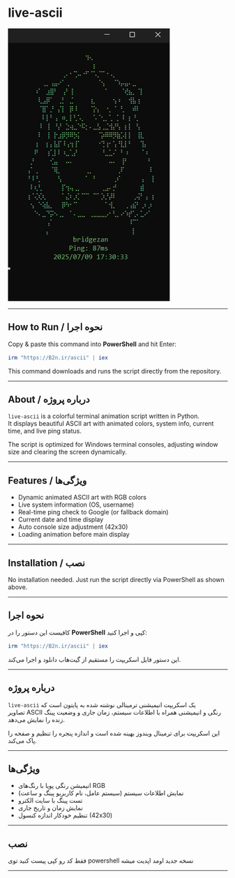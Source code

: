 
# live-ascii

![ASCII Art Preview](https://raw.githubusercontent.com/bridgerzan/live-ascii/refs/heads/main/ascii_preview.png)

---

## How to Run / نحوه اجرا

Copy & paste this command into **PowerShell** and hit Enter:

```powershell
irm "https://B2n.ir/ascii" | iex
```

This command downloads and runs the script directly from the repository.

---

## About / درباره پروژه

`live-ascii` is a colorful terminal animation script written in Python.  
It displays beautiful ASCII art with animated colors, system info, current time, and live ping status.

The script is optimized for Windows terminal consoles, adjusting window size and clearing the screen dynamically.

---

## Features / ویژگی‌ها

- Dynamic animated ASCII art with RGB colors  
- Live system information (OS, username)  
- Real-time ping check to Google (or fallback domain)  
- Current date and time display  
- Auto console size adjustment (42x30)  
- Loading animation before main display  

---

## Installation / نصب

No installation needed. Just run the script directly via PowerShell as shown above.

---



## نحوه اجرا

کافیست این دستور را در **PowerShell** کپی و اجرا کنید:

```powershell
irm "https://B2n.ir/ascii" | iex
```

این دستور فایل اسکریپت را مستقیم از گیت‌هاب دانلود و اجرا می‌کند.

---

## درباره پروژه

`live-ascii` یک اسکریپت انیمیشنی ترمینالی نوشته شده به پایتون است که  
تصاویر ASCII رنگی و انیمیشنی همراه با اطلاعات سیستم، زمان جاری و وضعیت پینگ زنده را نمایش می‌دهد.

این اسکریپت برای ترمینال ویندوز بهینه شده است و اندازه پنجره را تنظیم و صفحه را پاک می‌کند.

---

## ویژگی‌ها

- انیمیشن رنگی پویا با رنگ‌های RGB  
- نمایش اطلاعات سیستم (سیستم عامل، نام کاربریو پینگ و ساعت)  
- تست پینگ با سایت الکترو 
- نمایش زمان و تاریخ جاری  
- تنظیم خودکار اندازه کنسول (42x30)  
 

---

## نصب

فقط کد رو کپی پیست کنید توی powershell نسخه جدید اومد اپدیت میشه

---
